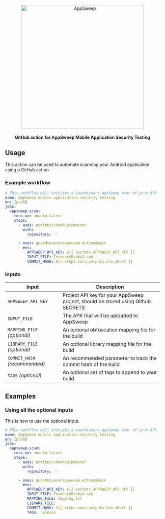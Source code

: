 <p align="center">
  <br />
  <br />
  <a href="https://guardsquare.com/appsweep-mobile-application-security-testing">
    <img
      src="https://appsweep.guardsquare.com/AppSweep-blue.svg"
      alt="AppSweep" width="400">
  </a>
</p>


<h4 align="center">GitHub action for AppSweep Mobile Application Security Testing</h4>

## Usage

This action can be used to automate scanning your Android application using a GitHub action

### Example workflow

```yaml
# This workflow will initiate a Guardsquare AppSweep scan of your APK
name: AppSweep mobile application security testing
on: [push]
jobs:
  appsweep-scan:
    runs-on: ubuntu-latest
    steps:
      - uses: actions/checkout@master
        with:
          repository: ''

      - uses: guardsquare/appsweep-action@main
        env:
          APPSWEEP_API_KEY: ${{ secrets.APPSWEEP_API_KEY }}
          INPUT_FILE: InsecureBankv2.apk
          COMMIT_HASH: ${{ steps.vars.outputs.sha_short }}
```

### Inputs

| Input                                             | Description                                        |
|------------------------------------------------------|-----------------------------------------------|
| `APPSWEEP_API_KEY`  | Project API key for your AppSweep project, should be stored using Github SECRETS    |
| `INPUT_FILE`  | The APK that will be uploaded to AppSweep    |
| `MAPPING_FILE` _(optional)_  | An optional obfuscation mapping file for the build    |
| `LIBRARY_FILE` _(optional)_  | An optional library mapping file for the build    |
| `COMMIT_HASH` _(recommended)_  | An recommended parameter to track the commit hash of the build    |
| `TAGS` _(optional)_  | An optional set of tags to append to your build   |


## Examples

### Using all the optional inputs

This is how to use the optional input.

```yaml
# This workflow will initiate a Guardsquare AppSweep scan of your APK
name: AppSweep mobile application security testing
on: [push]
jobs:
  appsweep-scan:
    runs-on: ubuntu-latest
    steps:
      - uses: actions/checkout@master
        with:
          repository: ''

      - uses: guardsquare/appsweep-action@main
        env:
          APPSWEEP_API_KEY: ${{ secrets.APPSWEEP_API_KEY }}
          INPUT_FILE: InsecureBankv2.apk
          MAPPING_FILE: mapping.txt
          LIBRARY_FILE:
          COMMIT_HASH: ${{ steps.vars.outputs.sha_short }}
          TAGS: release

```
